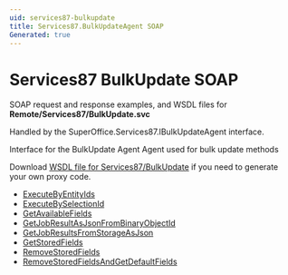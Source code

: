 ```yaml
---
uid: services87-bulkupdate
title: Services87.BulkUpdateAgent SOAP
Generated: true
---
```


# Services87 BulkUpdate SOAP

SOAP request and response examples, and WSDL files for **Remote/Services87/BulkUpdate.svc**

Handled by the <see cref="T:SuperOffice.Services87.IBulkUpdateAgent">SuperOffice.Services87.IBulkUpdateAgent</see> interface.

Interface for the BulkUpdate Agent
Agent used for bulk update methods

Download [WSDL file for Services87/BulkUpdate](../Services87-BulkUpdate.md) if you need to generate your own proxy code.

* [ExecuteByEntityIds](ExecuteByEntityIds.md)
* [ExecuteBySelectionId](ExecuteBySelectionId.md)
* [GetAvailableFields](GetAvailableFields.md)
* [GetJobResultAsJsonFromBinaryObjectId](GetJobResultAsJsonFromBinaryObjectId.md)
* [GetJobResultsFromStorageAsJson](GetJobResultsFromStorageAsJson.md)
* [GetStoredFields](GetStoredFields.md)
* [RemoveStoredFields](RemoveStoredFields.md)
* [RemoveStoredFieldsAndGetDefaultFields](RemoveStoredFieldsAndGetDefaultFields.md)
